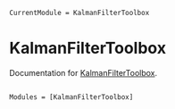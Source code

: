 ```@meta
CurrentModule = KalmanFilterToolbox
```

# KalmanFilterToolbox

Documentation for [KalmanFilterToolbox](https://github.com/nathanaelbosch/KalmanFilterToolbox.jl).

```@index
```

```@autodocs
Modules = [KalmanFilterToolbox]
```
